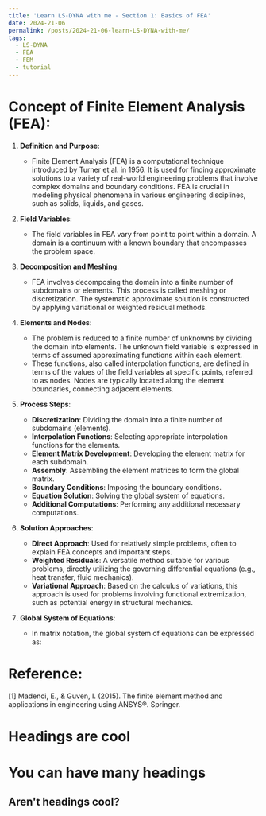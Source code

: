 ```yaml
---
title: 'Learn LS-DYNA with me - Section 1: Basics of FEA'
date: 2024-21-06
permalink: /posts/2024-21-06-learn-LS-DYNA-with-me/
tags:
  - LS-DYNA
  - FEA
  - FEM
  - tutorial
---
```


Concept of Finite Element Analysis (FEA):
======

1. **Definition and Purpose**:
   - Finite Element Analysis (FEA) is a computational technique introduced by Turner et al. in 1956. It is used for finding approximate solutions to a variety of real-world engineering problems that involve complex domains and boundary conditions. FEA is crucial in modeling physical phenomena in various engineering disciplines, such as solids, liquids, and gases.

2. **Field Variables**:
   - The field variables in FEA vary from point to point within a domain. A domain is a continuum with a known boundary that encompasses the problem space.

3. **Decomposition and Meshing**:
   - FEA involves decomposing the domain into a finite number of subdomains or elements. This process is called meshing or discretization. The systematic approximate solution is constructed by applying variational or weighted residual methods.

4. **Elements and Nodes**:
   - The problem is reduced to a finite number of unknowns by dividing the domain into elements. The unknown field variable is expressed in terms of assumed approximating functions within each element.
   - These functions, also called interpolation functions, are defined in terms of the values of the field variables at specific points, referred to as nodes. Nodes are typically located along the element boundaries, connecting adjacent elements.

5. **Process Steps**:
   - **Discretization**: Dividing the domain into a finite number of subdomains (elements).
   - **Interpolation Functions**: Selecting appropriate interpolation functions for the elements.
   - **Element Matrix Development**: Developing the element matrix for each subdomain.
   - **Assembly**: Assembling the element matrices to form the global matrix.
   - **Boundary Conditions**: Imposing the boundary conditions.
   - **Equation Solution**: Solving the global system of equations.
   - **Additional Computations**: Performing any additional necessary computations.

6. **Solution Approaches**:
   - **Direct Approach**: Used for relatively simple problems, often to explain FEA concepts and important steps.
   - **Weighted Residuals**: A versatile method suitable for various problems, directly utilizing the governing differential equations (e.g., heat transfer, fluid mechanics).
   - **Variational Approach**: Based on the calculus of variations, this approach is used for problems involving functional extremization, such as potential energy in structural mechanics.

7. **Global System of Equations**:
   - In matrix notation, the global system of equations can be expressed as:

  

Reference:
======
[1] Madenci, E., & Guven, I. (2015). The finite element method and applications in engineering using ANSYS®. Springer.




Headings are cool
======

You can have many headings
======

Aren't headings cool?
------
